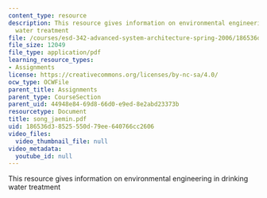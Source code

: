```yaml
---
content_type: resource
description: This resource gives information on environmental engineering in drinking
  water treatment
file: /courses/esd-342-advanced-system-architecture-spring-2006/186536d38525550d79ee640766cc2606_song_jaemin.pdf
file_size: 12049
file_type: application/pdf
learning_resource_types:
- Assignments
license: https://creativecommons.org/licenses/by-nc-sa/4.0/
ocw_type: OCWFile
parent_title: Assignments
parent_type: CourseSection
parent_uid: 44948e84-69d8-66d0-e9ed-8e2abd23373b
resourcetype: Document
title: song_jaemin.pdf
uid: 186536d3-8525-550d-79ee-640766cc2606
video_files:
  video_thumbnail_file: null
video_metadata:
  youtube_id: null
---
```

This resource gives information on environmental engineering in drinking water treatment